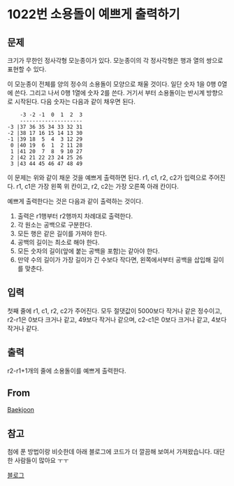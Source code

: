 # 1022번 소용돌이 예쁘게 출력하기

## 문제

크기가 무한인 정사각형 모눈종이가 있다. 모눈종이의 각 정사각형은 행과 열의 쌍으로 표현할 수 있다.

이 모눈종이 전체를 양의 정수의 소용돌이 모양으로 채울 것이다. 일단 숫자 1을 0행 0열에 쓴다. 그리고 나서 0행 1열에 숫자 2를 쓴다. 거기서 부터 소용돌이는 반시계 방향으로 시작된다. 다음 숫자는 다음과 같이 채우면 된다.
```
    -3 -2 -1  0  1  2  3
    --------------------
-3 |37 36 35 34 33 32 31
-2 |38 17 16 15 14 13 30
-1 |39 18  5  4  3 12 29
 0 |40 19  6  1  2 11 28
 1 |41 20  7  8  9 10 27
 2 |42 21 22 23 24 25 26
 3 |43 44 45 46 47 48 49
 ```
이 문제는 위와 같이 채운 것을 예쁘게 출력하면 된다. r1, c1, r2, c2가 입력으로 주어진다. r1, c1은 가장 왼쪽 위 칸이고, r2, c2는 가장 오른쪽 아래 칸이다.

예쁘게 출력한다는 것은 다음과 같이 출력하는 것이다.

1. 출력은 r1행부터 r2행까지 차례대로 출력한다.
2. 각 원소는 공백으로 구분한다.
3. 모든 행은 같은 길이를 가져야 한다.
4. 공백의 길이는 최소로 해야 한다.
5. 모든 숫자의 길이(앞에 붙는 공백을 포함)는 같아야 한다.
6. 만약 수의 길이가 가장 길이가 긴 수보다 작다면, 왼쪽에서부터 공백을 삽입해 길이를 맞춘다.

## 입력

첫째 줄에 r1, c1, r2, c2가 주어진다. 모두 절댓값이 5000보다 작거나 같은 정수이고, r2-r1은 0보다 크거나 같고, 49보다 작거나 같으며, c2-c1은 0보다 크거나 같고, 4보다 작거나 같다.

## 출력

r2-r1+1개의 줄에 소용돌이를 예쁘게 출력한다.

## From

[Baekjoon](https://www.acmicpc.net/problem/1022)

## 참고

첨에 푼 방법이랑 비슷한데 아래 블로그에 코드가 더 깔끔해 보여서 가져왔습니다. 대단한 사람들이 많아요 ㅜㅜ

[블로그](https://rh-tn.tistory.com/46)